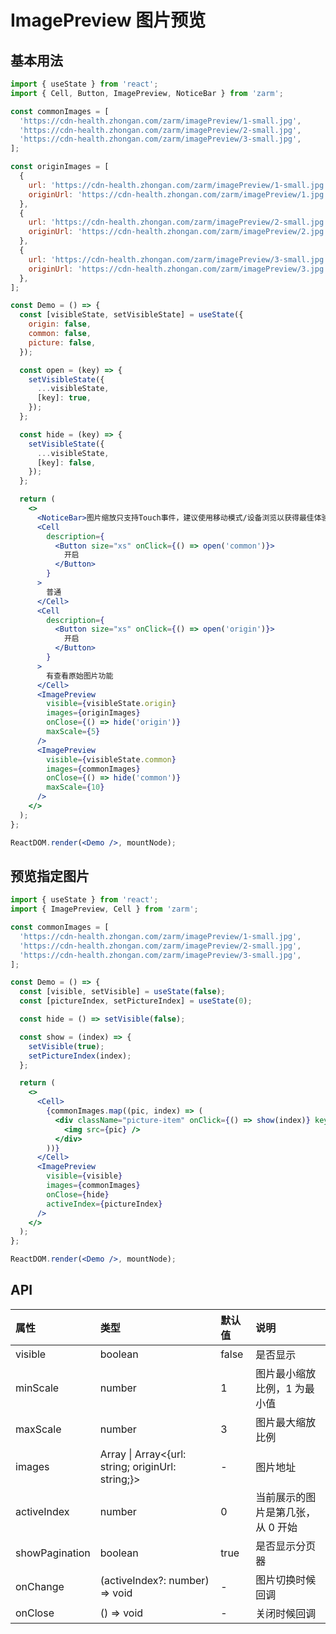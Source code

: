 # ImagePreview 图片预览

## 基本用法

```jsx
import { useState } from 'react';
import { Cell, Button, ImagePreview, NoticeBar } from 'zarm';

const commonImages = [
  'https://cdn-health.zhongan.com/zarm/imagePreview/1-small.jpg',
  'https://cdn-health.zhongan.com/zarm/imagePreview/2-small.jpg',
  'https://cdn-health.zhongan.com/zarm/imagePreview/3-small.jpg',
];

const originImages = [
  {
    url: 'https://cdn-health.zhongan.com/zarm/imagePreview/1-small.jpg',
    originUrl: 'https://cdn-health.zhongan.com/zarm/imagePreview/1.jpg',
  },
  {
    url: 'https://cdn-health.zhongan.com/zarm/imagePreview/2-small.jpg',
    originUrl: 'https://cdn-health.zhongan.com/zarm/imagePreview/2.jpg',
  },
  {
    url: 'https://cdn-health.zhongan.com/zarm/imagePreview/3-small.jpg',
    originUrl: 'https://cdn-health.zhongan.com/zarm/imagePreview/3.jpg',
  },
];

const Demo = () => {
  const [visibleState, setVisibleState] = useState({
    origin: false,
    common: false,
    picture: false,
  });

  const open = (key) => {
    setVisibleState({
      ...visibleState,
      [key]: true,
    });
  };

  const hide = (key) => {
    setVisibleState({
      ...visibleState,
      [key]: false,
    });
  };

  return (
    <>
      <NoticeBar>图片缩放只支持Touch事件，建议使用移动模式/设备浏览以获得最佳体验。</NoticeBar>
      <Cell
        description={
          <Button size="xs" onClick={() => open('common')}>
            开启
          </Button>
        }
      >
        普通
      </Cell>
      <Cell
        description={
          <Button size="xs" onClick={() => open('origin')}>
            开启
          </Button>
        }
      >
        有查看原始图片功能
      </Cell>
      <ImagePreview
        visible={visibleState.origin}
        images={originImages}
        onClose={() => hide('origin')}
        maxScale={5}
      />
      <ImagePreview
        visible={visibleState.common}
        images={commonImages}
        onClose={() => hide('common')}
        maxScale={10}
      />
    </>
  );
};

ReactDOM.render(<Demo />, mountNode);
```

## 预览指定图片

```jsx
import { useState } from 'react';
import { ImagePreview, Cell } from 'zarm';

const commonImages = [
  'https://cdn-health.zhongan.com/zarm/imagePreview/1-small.jpg',
  'https://cdn-health.zhongan.com/zarm/imagePreview/2-small.jpg',
  'https://cdn-health.zhongan.com/zarm/imagePreview/3-small.jpg',
];

const Demo = () => {
  const [visible, setVisible] = useState(false);
  const [pictureIndex, setPictureIndex] = useState(0);

  const hide = () => setVisible(false);

  const show = (index) => {
    setVisible(true);
    setPictureIndex(index);
  };

  return (
    <>
      <Cell>
        {commonImages.map((pic, index) => (
          <div className="picture-item" onClick={() => show(index)} key={+index}>
            <img src={pic} />
          </div>
        ))}
      </Cell>
      <ImagePreview
        visible={visible}
        images={commonImages}
        onClose={hide}
        activeIndex={pictureIndex}
      />
    </>
  );
};

ReactDOM.render(<Demo />, mountNode);
```

## API

| 属性           | 类型                                                      | 默认值 | 说明                              |
| :------------- | :-------------------------------------------------------- | :----- | :-------------------------------- |
| visible        | boolean                                                   | false  | 是否显示                          |
| minScale       | number                                                    | 1      | 图片最小缩放比例，1 为最小值      |
| maxScale       | number                                                    | 3      | 图片最大缩放比例                  |
| images         | Array<string> \| Array<{url: string; originUrl: string;}> | -      | 图片地址                          |
| activeIndex    | number                                                    | 0      | 当前展示的图片是第几张，从 0 开始 |
| showPagination | boolean                                                   | true   | 是否显示分页器                    |
| onChange       | (activeIndex?: number) => void                            | -      | 图片切换时候回调                  |
| onClose        | () => void                                                | -      | 关闭时候回调                      |
